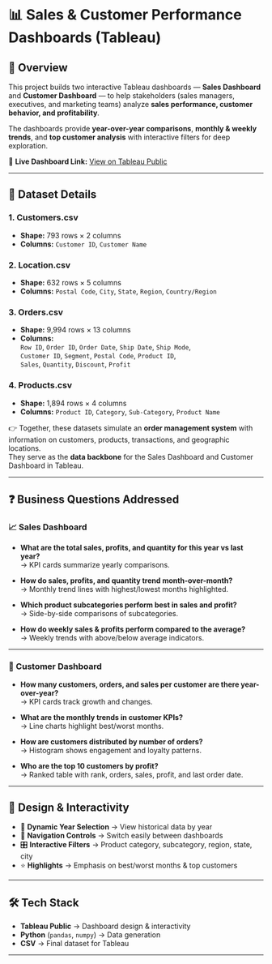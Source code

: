 # 📊 Sales & Customer Performance Dashboards (Tableau)

## 📌 Overview  
This project builds two interactive Tableau dashboards — **Sales Dashboard** and **Customer Dashboard** — to help stakeholders (sales managers, executives, and marketing teams) analyze **sales performance, customer behavior, and profitability**.  

The dashboards provide **year-over-year comparisons**, **monthly & weekly trends**, and **top customer analysis** with interactive filters for deep exploration.  

🔗 **Live Dashboard Link:** [View on Tableau Public](https://public.tableau.com/views/SalesCustomerDashboards_17591109085900/CustomerDashboard?:language=en-US&publish=yes&:sid=&:redirect=auth&:display_count=n&:origin=viz_share_link)  

---

## 📂 Dataset Details  

### 1. Customers.csv  
- **Shape:** 793 rows × 2 columns  
- **Columns:** `Customer ID`, `Customer Name`  

### 2. Location.csv  
- **Shape:** 632 rows × 5 columns  
- **Columns:** `Postal Code`, `City`, `State`, `Region`, `Country/Region`  

### 3. Orders.csv  
- **Shape:** 9,994 rows × 13 columns  
- **Columns:**  
  `Row ID`, `Order ID`, `Order Date`, `Ship Date`, `Ship Mode`,  
  `Customer ID`, `Segment`, `Postal Code`, `Product ID`,  
  `Sales`, `Quantity`, `Discount`, `Profit`  

### 4. Products.csv  
- **Shape:** 1,894 rows × 4 columns  
- **Columns:** `Product ID`, `Category`, `Sub-Category`, `Product Name`  

👉 Together, these datasets simulate an **order management system** with information on customers, products, transactions, and geographic locations.  
They serve as the **data backbone** for the Sales Dashboard and Customer Dashboard in Tableau.  

---

## ❓ Business Questions Addressed  

### 📈 Sales Dashboard  
- **What are the total sales, profits, and quantity for this year vs last year?**  
  → KPI cards summarize yearly comparisons.  

- **How do sales, profits, and quantity trend month-over-month?**  
  → Monthly trend lines with highest/lowest months highlighted.  

- **Which product subcategories perform best in sales and profit?**  
  → Side-by-side comparisons of subcategories.  

- **How do weekly sales & profits perform compared to the average?**  
  → Weekly trends with above/below average indicators.  

---

### 👥 Customer Dashboard  
- **How many customers, orders, and sales per customer are there year-over-year?**  
  → KPI cards track growth and changes.  

- **What are the monthly trends in customer KPIs?**  
  → Line charts highlight best/worst months.  

- **How are customers distributed by number of orders?**  
  → Histogram shows engagement and loyalty patterns.  

- **Who are the top 10 customers by profit?**  
  → Ranked table with rank, orders, sales, profit, and last order date.  

---

## 🎨 Design & Interactivity  
- 🔄 **Dynamic Year Selection** → View historical data by year  
- 🧭 **Navigation Controls** → Switch easily between dashboards  
- 🎛 **Interactive Filters** → Product category, subcategory, region, state, city  
- ⭐ **Highlights** → Emphasis on best/worst months & top customers  

---

## 🛠 Tech Stack  
- **Tableau Public** → Dashboard design & interactivity  
- **Python** (`pandas`, `numpy`) → Data generation  
- **CSV** → Final dataset for Tableau  

---
